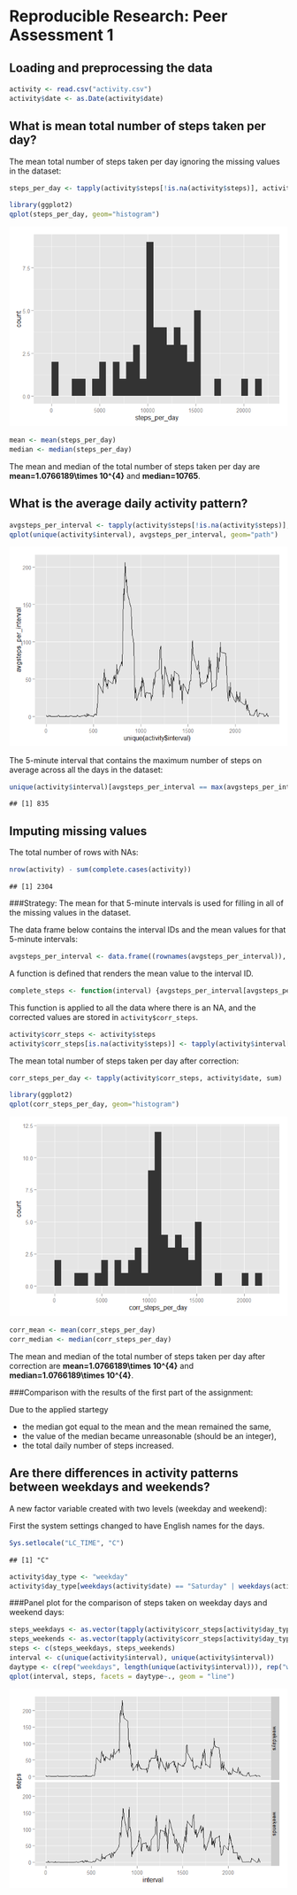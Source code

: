 # Reproducible Research: Peer Assessment 1


## Loading and preprocessing the data

```r
activity <- read.csv("activity.csv")
activity$date <- as.Date(activity$date)
```

## What is mean total number of steps taken per day?
The mean total number of steps taken per day ignoring the missing values in the dataset:

```r
steps_per_day <- tapply(activity$steps[!is.na(activity$steps)], activity$date[!is.na(activity$steps)], sum)
```



```r
library(ggplot2)
qplot(steps_per_day, geom="histogram")
```

![](PA1_template_files/figure-html/histogram-1.png) 



```r
mean <- mean(steps_per_day)
median <- median(steps_per_day)
```
The mean and median of the total number of steps taken per day are **mean=1.0766189\times 10^{4}** and **median=10765**.

## What is the average daily activity pattern?

```r
avgsteps_per_interval <- tapply(activity$steps[!is.na(activity$steps)], activity$interval[!is.na(activity$steps)], mean)
qplot(unique(activity$interval), avgsteps_per_interval, geom="path")
```

![](PA1_template_files/figure-html/daily_activity-1.png) 

The 5-minute interval that contains the maximum number of steps on average across all the days in the dataset:

```r
unique(activity$interval)[avgsteps_per_interval == max(avgsteps_per_interval)]
```

```
## [1] 835
```


## Imputing missing values
The total number of rows with NAs:

```r
nrow(activity) - sum(complete.cases(activity))
```

```
## [1] 2304
```
###Strategy: The mean for that 5-minute intervals is used for filling in all of the missing values in the dataset.

The data frame below contains the interval IDs and the mean values for that 5-minute intervals:

```r
avgsteps_per_interval <- data.frame((rownames(avgsteps_per_interval)), as.vector(avgsteps_per_interval))
```

A function is defined that renders the mean value to the interval ID.

```r
complete_steps <- function(interval) {avgsteps_per_interval[avgsteps_per_interval[,1] == interval, 2]}
```

This function is applied to all the data where there is an NA, and the corrected values are stored in `activity$corr_steps`.

```r
activity$corr_steps <- activity$steps
activity$corr_steps[is.na(activity$steps)] <- tapply(activity$interval[is.na(activity$steps)], c(1:sum(is.na(activity$steps))), complete_steps)
```

The mean total number of steps taken per day after correction:

```r
corr_steps_per_day <- tapply(activity$corr_steps, activity$date, sum)
```


```r
library(ggplot2)
qplot(corr_steps_per_day, geom="histogram")
```

![](PA1_template_files/figure-html/corrhistogram-1.png) 


```r
corr_mean <- mean(corr_steps_per_day)
corr_median <- median(corr_steps_per_day)
```
The mean and median of the total number of steps taken per day after correction are **mean=1.0766189\times 10^{4}** and **median=1.0766189\times 10^{4}**.

###Comparison with the results of the first part of the assignment:

Due to the applied startegy

*  the median got equal to the mean and the mean remained the same,
*  the value of the median became unreasonable (should be an integer),
*  the total daily number of steps increased.

## Are there differences in activity patterns between weekdays and weekends?

A new factor variable created with two levels (weekday and weekend):

First the system settings changed to have English names for the days.

```r
Sys.setlocale("LC_TIME", "C")
```

```
## [1] "C"
```

```r
activity$day_type <- "weekday"
activity$day_type[weekdays(activity$date) == "Saturday" | weekdays(activity$date) == "Sunday"] <- "weekend"
```

###Panel plot for the comparison of steps taken on weekday days and weekend days:

```r
steps_weekdays <- as.vector(tapply(activity$corr_steps[activity$day_type == "weekday"], activity$interval[activity$day_type == "weekday"], mean))
steps_weekends <- as.vector(tapply(activity$corr_steps[activity$day_type == "weekend"], activity$interval[activity$day_type == "weekend"], mean))
steps <- c(steps_weekdays, steps_weekends)
interval <- c(unique(activity$interval), unique(activity$interval))
daytype <- c(rep("weekdays", length(unique(activity$interval))), rep("weekends", length(unique(activity$interval))))
qplot(interval, steps, facets = daytype~., geom = "line")
```

![](PA1_template_files/figure-html/corr_daily_activity-1.png) 
